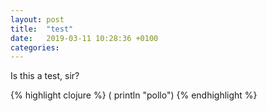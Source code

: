 ```yaml
---
layout: post
title:  "test"
date:   2019-03-11 10:28:36 +0100
categories: 
---
```

Is this a test, sir?

{% highlight clojure %}
( println "pollo")
{% endhighlight %}
